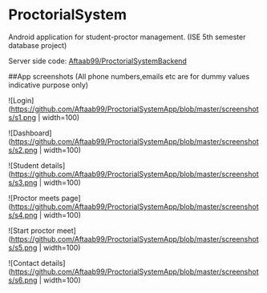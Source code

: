 # ProctorialSystem
Android application for student-proctor management. 
(ISE 5th semester database project)

Server side code: [Aftaab99/ProctorialSystemBackend](https://github.com/Aftaab99/ProctorialSystemBackend)


##App screenshots
(All phone numbers,emails etc are for dummy values indicative purpose only)

![Login](https://github.com/Aftaab99/ProctorialSystemApp/blob/master/screenshots/s1.png | width=100)

![Dashboard](https://github.com/Aftaab99/ProctorialSystemApp/blob/master/screenshots/s2.png | width=100)

![Student details](https://github.com/Aftaab99/ProctorialSystemApp/blob/master/screenshots/s3.png | width=100)

![Proctor meets page](https://github.com/Aftaab99/ProctorialSystemApp/blob/master/screenshots/s4.png | width=100)

![Start proctor meet](https://github.com/Aftaab99/ProctorialSystemApp/blob/master/screenshots/s5.png | width=100)

![Contact details](https://github.com/Aftaab99/ProctorialSystemApp/blob/master/screenshots/s6.png | width=100)
